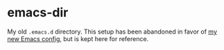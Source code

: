 emacs-dir
=========

My old `.emacs.d` directory. This setup has been abandoned in favor of [my new Emacs config](https://github.com/camsaul/emacs-dir), but is kept here for reference.
